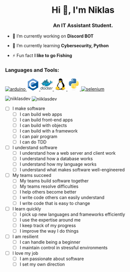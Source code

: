 <h1 align="center">Hi 👋, I'm Niklas</h1>
<h3 align="center">An IT Assistant Student.</h3>

- 🔭 I’m currently working on **Discord BOT**

- 🌱 I’m currently learning **Cybersecurity, Python**

- ⚡ Fun fact **I like to go Fishing**


<h3 align="left">Languages and Tools:</h3>
<p align="left"> <a href="https://www.arduino.cc/" target="_blank"> <img src="https://cdn.worldvectorlogo.com/logos/arduino-1.svg" alt="arduino" width="40" height="40"/> </a> <a href="https://www.cprogramming.com/" target="_blank"> <img src="https://raw.githubusercontent.com/devicons/devicon/master/icons/c/c-original.svg" alt="c" width="40" height="40"/> </a> <a href="https://www.docker.com/" target="_blank"> <img src="https://raw.githubusercontent.com/devicons/devicon/master/icons/docker/docker-original-wordmark.svg" alt="docker" width="40" height="40"/> </a> <a href="https://www.linux.org/" target="_blank"> <img src="https://raw.githubusercontent.com/devicons/devicon/master/icons/linux/linux-original.svg" alt="linux" width="40" height="40"/> </a> <a href="https://www.python.org" target="_blank"> <img src="https://raw.githubusercontent.com/devicons/devicon/master/icons/python/python-original.svg" alt="python" width="40" height="40"/> </a> <a href="https://www.selenium.dev" target="_blank"> <img src="https://raw.githubusercontent.com/detain/svg-logos/780f25886640cef088af994181646db2f6b1a3f8/svg/selenium-logo.svg" alt="selenium" width="40" height="40"/> </a> </p>

<p><img align="left" src="https://github-readme-stats.vercel.app/api/top-langs?username=niiklasdev&show_icons=true&theme=dark&locale=en&layout=compact" alt="niiklasdev" /></p>

<p>&nbsp;<img align="center" src="https://github-readme-stats.vercel.app/api?username=niiklasdev&show_icons=true&theme=dark&locale=en" alt="niiklasdev" /></p>


- [ ] I make software
    - [ ] I can build web apps
    - [ ] I can build front-end apps
    - [ ] I can build with objects
    - [ ] I can build with a framework
    - [ ] I can pair program
    - [ ] I can do TDD
- [ ] I understand software
    - [ ] I understand how a web server and client work
    - [ ] I understand how a database works
    - [ ] I understand how my language works
    - [ ] I understand what makes software well-engineered
- [ ] My teams succeed
    - [ ] My teams build software together
    - [ ] My teams resolve difficulties
    - [ ] I help others become better
    - [ ] I write code others can easily understand
    - [ ] I write code that is easy to change
- [ ] I learn quickly
    - [ ] I pick up new languages and frameworks efficiently
    - [ ] I use the expertise around me
    - [ ] I keep track of my progress
    - [ ] I improve the way I do things
- [ ] I am resilient
    - [ ] I can handle being a beginner
    - [ ] I maintain control in stressful environments
- [ ] I love my job
    - [ ] I am passionate about software
    - [ ] I set my own direction
